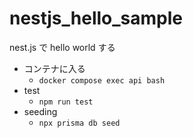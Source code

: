 # nestjs_hello_sample
nest.js で hello world する

- コンテナに入る
  - `docker compose exec api bash`
- test
  - `npm run test`
- seeding
  - `npx prisma db seed`
